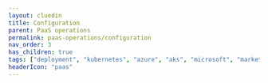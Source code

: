 ```yaml
---
layout: cluedin
title: Configuration
parent: PaaS operations
permalink: paas-operations/configuration
nav_order: 3
has_children: true
tags: ["deployment", "kubernetes", "azure", "aks", "microsoft", "marketplace", "azure-marketplace"]
headerIcon: "paas"
---
```


